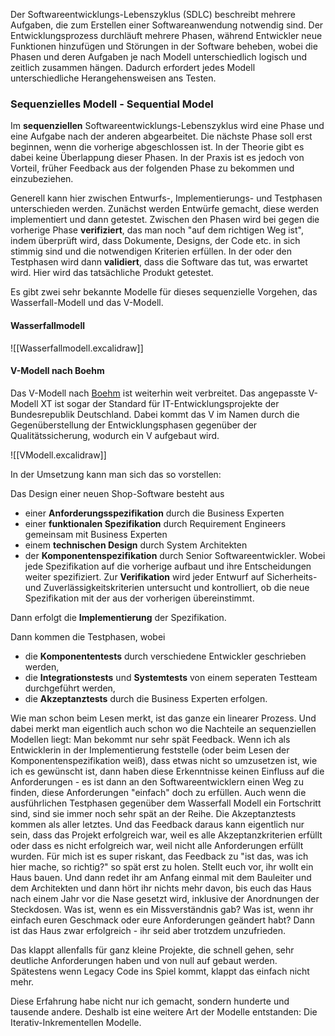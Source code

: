 Der Softwareentwicklungs-Lebenszyklus (SDLC) beschreibt mehrere Aufgaben, die zum Erstellen einer Softwareanwendung notwendig sind. Der Entwicklungsprozess durchläuft mehrere Phasen, während Entwickler neue Funktionen hinzufügen und Störungen in der Software beheben, wobei die Phasen und deren Aufgaben je nach Modell unterschiedlich logisch und zeitlich zusammen hängen. Dadurch erfordert jedes Modell unterschiedliche Herangehensweisen ans Testen. 
### Sequenzielles Modell - Sequential Model
Im **sequenziellen** Softwareentwicklungs-Lebenszyklus wird eine Phase und eine Aufgabe nach der anderen abgearbeitet. Die nächste Phase soll erst beginnen, wenn die vorherige abgeschlossen ist. In der Theorie gibt es dabei keine Überlappung dieser Phasen. In der Praxis ist es jedoch von Vorteil, früher Feedback aus der folgenden Phase zu bekommen und einzubeziehen. 

Generell kann hier zwischen Entwurfs-, Implementierungs- und Testphasen unterschieden werden. Zunächst werden Entwürfe gemacht, diese werden implementiert und dann getestet. 
Zwischen den Phasen wird bei gegen die vorherige Phase **verifiziert**, das man noch "auf dem richtigen Weg ist", indem überprüft wird, dass Dokumente, Designs, der Code etc. in sich stimmig sind und die notwendigen Kriterien erfüllen. 
In der oder den Testphasen wird dann **validiert**, dass die Software das tut, was erwartet wird. Hier wird das tatsächliche Produkt getestet. 

Es gibt zwei sehr bekannte Modelle für dieses sequenzielle Vorgehen, das Wasserfall-Modell und das V-Modell. 
#### Wasserfallmodell
![[Wasserfallmodell.excalidraw]]
#### V-Modell nach Boehm
Das V-Modell nach [Boehm](https://de.wikipedia.org/wiki/Barry_W._Boehm) ist weiterhin weit verbreitet. Das angepasste V-Modell XT ist sogar der Standard für IT-Entwicklungsprojekte der Bundesrepublik Deutschland. Dabei kommt das V im Namen durch die Gegenüberstellung der Entwicklungsphasen gegenüber der Qualitätssicherung, wodurch ein V aufgebaut wird. 

![[VModell.excalidraw]]

In der Umsetzung kann man sich das so vorstellen:

Das Design einer neuen Shop-Software besteht aus
* einer **Anforderungsspezifikation** durch die Business Experten
* einer **funktionalen Spezifikation** durch Requirement Engineers gemeinsam mit Business Experten
* einem **technischen Design** durch System Architekten 
* der **Komponentenspezifikation** durch Senior Softwareentwickler.
Wobei jede Spezifikation auf die vorherige aufbaut und ihre Entscheidungen weiter spezifiziert. Zur **Verifikation** wird jeder Entwurf auf Sicherheits- und Zuverlässigkeitskriterien untersucht und kontrolliert, ob die neue Spezifikation mit der aus der vorherigen übereinstimmt. 

Dann erfolgt die **Implementierung** der Spezifikation.

Dann kommen die Testphasen, wobei
* die **Komponententests** durch verschiedene Entwickler geschrieben werden,
* die **Integrationstests** und **Systemtests** von einem seperaten Testteam durchgeführt werden,
* die **Akzeptanztests** durch die Business Experten erfolgen.

Wie man schon beim Lesen merkt, ist das ganze ein linearer Prozess. Und dabei merkt man eigentlich auch schon wo die Nachteile an sequenziellen Modellen liegt: Man bekommt nur sehr spät Feedback. Wenn ich als Entwicklerin in der Implementierung feststelle (oder beim Lesen der Komponentenspezifikation weiß), dass etwas nicht so umzusetzen ist, wie ich es gewünscht ist, dann haben diese Erkenntnisse keinen Einfluss auf die Anforderungen - es ist dann an den Softwareentwicklern einen Weg zu finden, diese Anforderungen "einfach" doch zu erfüllen. Auch wenn die ausführlichen Testphasen gegenüber dem Wasserfall Modell ein Fortschritt sind, sind sie immer noch sehr spät an der Reihe. Die Akzeptanztests kommen als aller letztes. Und das Feedback daraus kann eigentlich nur sein, dass das Projekt erfolgreich war, weil es alle Akzeptanzkriterien erfüllt oder dass es nicht erfolgreich war, weil nicht alle Anforderungen erfüllt wurden. Für mich ist es super riskant, das Feedback zu "ist das, was ich hier mache, so richtig?" so spät erst zu holen. Stellt euch vor, ihr wollt ein Haus bauen. Und dann redet ihr am Anfang einmal mit dem Bauleiter und dem Architekten und dann hört ihr nichts mehr davon, bis euch das Haus nach einem Jahr vor die Nase gesetzt wird, inklusive der Anordnungen der Steckdosen. Was ist, wenn es ein Missverständnis gab? Was ist, wenn ihr einfach euren Geschmack oder eure Anforderungen geändert habt? Dann ist das Haus zwar erfolgreich - ihr seid aber trotzdem unzufrieden. 

Das klappt allenfalls für ganz kleine Projekte, die schnell gehen, sehr deutliche Anforderungen haben und von null auf gebaut werden. Spätestens wenn Legacy Code ins Spiel kommt, klappt das einfach nicht mehr.

Diese Erfahrung habe nicht nur ich gemacht, sondern hunderte und tausende andere. Deshalb ist eine weitere Art der Modelle entstanden: Die Iterativ-Inkrementellen Modelle. 